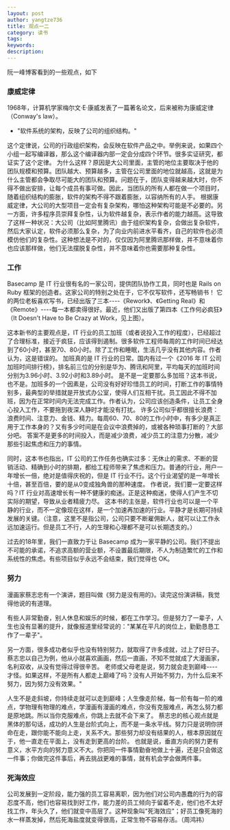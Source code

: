 ```yaml
---
layout: post
author: yangtze736
title: 观点一二
category: 读书
tags: 
keywords: 
description: 
---
```


阮一峰博客看到的一些观点，如下

### 康威定律

1968年，计算机学家梅尔文·E·康威发表了一篇著名论文，后来被称为康威定律（Conway's law）。

- "软件系统的架构，反映了公司的组织结构。"

这个定律说，公司的行政组织架构，会反映在软件产品之中。举例来说，如果四个小组一起写编译器，那么这个编译器内部一定会分成四个环节。很多实证研究，都证实了这个定律。
为什么这样？原因是大公司里面，主管的地位主要取决于他的团队规模和预算。团队越大、预算越多，主管在公司里面的地位就越高，这就是为什么主管都会争取尽可能大的团队和预算。问题在于，团队变得越来越大时，你不得不做出安排，让每个成员有事可做。因此，当团队的所有人都在做一个项目时，随着组织结构的膨胀，软件的架构不得不跟着膨胀，以容纳所有的人手。
根据康威定律，大公司的大型项目一定会有复杂架构，哪怕这种架构可能是不必要的。另一方面，许多程序员崇拜复杂性，认为软件越复杂，表示作者的能力越高。这导致了这样一种状况：大公司（比如阿里腾讯）由于组织架构复杂，会做出复杂软件，然后大家认定，软件必须那么复杂，为了向业内前进水平看齐，自己的软件也必须模仿他们的复杂性。这种想法是不对的，仅仅因为阿里腾讯那样做，并不意味着你也应该那样做，他们无法摆脱复杂性，并不意味着你也需要那种复杂性。


### 工作

Basecamp 是 IT 行业很有名的一家公司，提供团队协作工具，同时也是 Rails on Ruby 框架的创造者。这家公司的特别之处在于，它不仅写软件，还写畅销书！
它的两位老板喜欢写书，已经出版了三本----《Rework》、《Getting Real》和《Remote》----每一本都卖得很好。最近，他们又出版了第四本《工作何必疯狂》（It Doesn't Have to Be Crazy at Work，见上图）。

这本新书的主要观点是，IT 行业的员工加班（或者说投入工作的程度），已经超过了合理标准，接近于疯狂，应该得到遏制。很多软件工程师每周的工作时间已经达到了60小时，甚至70、80小时。除了工作和睡眠，生活几乎没有其他内容。作者认为，这是错误的。
加班真的是 IT 行业的日常。国内有过一个《2016 年 IT 公司加班时间排行榜》，排名前三位的分别是华为、腾讯和阿里，平均每天的加班时间分别为3.96小时、3.92小时和3.89小时。
是不是一定要那么多加班？这本书说，也不是。加班多的一个因素是，公司没有好好珍惜员工的时间，打断工作的事情特别多，最典型的举措就是开放式办公室，使得人们互相干扰。员工因此不得不加班，因为在正常时间内无法完成工作。作者认为，公司应该创造条件，让员工全身心投入工作，不要拖到夜深人静时才能没有打扰。
许多公司似乎都很擅长浪费：浪费时间、注意力、金钱、精力。每周60、70、80的工作小时中，有多少是真正用于工作本身的？又有多少时间是在会议中浪费掉的，或被各种琐事打断的？大部分吧。
答案不是更多的时间投入，而是减少浪费，减少员工的注意力分散，减少那些引起焦虑和压力的事情。

同时，这本书也指出，IT 公司的工作任务也确实过多：无休止的需求、不断的营销活动、精确到小时的排期，都给工程师带来了焦虑和压力。普通的行业，用户一年增长一倍，绝对是值得庆祝的，但是 IT 行业不行。这个行业渴望的是一年增长十倍，甚至百倍，要的是从0变成独角兽的那种速度。
作者说，我们要一定要这样吗？IT 行业对高速增长有一种不健康的痴迷。正是这种痴迷，使得人们产生不切实际的期望，导致从业者精疲力尽。
这本书的主张是，软件行业也可以是一个平静的行业，而不一定像现在这样，是一个加速再加速的行业。平静才是长期可持续发展的关键。（注意，这里不是指公司，公司只要不断雇佣新人，就可以让工作永远加速运行。但是员工不行，人的生理和心理都不是可以长期透支的。）

过去的18年里，我们一直致力于让 Basecamp 成为一家平静的公司。我们不提出不可能的承诺，不追求高额的营业额，不设置最后期限，不人为制造繁忙的工作和系统性的焦虑。有些项目似乎永远不会结束，我们觉得也 OK。

### 努力

漫画家蔡志忠有一个演讲，题目叫做《努力是没有用的》。读完这份演讲稿，我觉得他说的有道理。

有些人非常勤奋，别人休息和娱乐的时候，都在工作学习。但是努力了一辈子，人生也没有显著的提升，就像报道里经常说的："某某在平凡的岗位上，勤勤恳恳工作了一辈子"。

另一方面，很多成功者似乎也没有特别努力，就取得了许多成就，过上了好日子。蔡志忠以自己为例，他从小就喜欢画画，然后一直画，不知不觉就成了大漫画家，名利双收，从没有觉得过得很辛苦。
老师或父母老是说，努力就会走到巅峰----才怪。如果这样，不是所有人都走上巅峰了吗？没有人开始不努力，为什么后来不努力，因为努力没有效果。"

人生不是走斜坡，你持续走就可以走到巅峰；人生像走阶梯，每一阶有每一阶的难点，学物理有物理的难点，学漫画有漫画的难点，你没有克服难点，再怎么努力都是原地跳。所以当你克服难点，你跳上去就不会下来了。
蔡志忠的核心观点就是黑体的那句话，成功的人生是台阶式向上，而不是一条水平线。努力只是说明你拼命在走，跟你能不能向上走，关系不大。那些努力却没有结果的人，根本原因就在于，他一直走在平面上，没有走到更高的台阶。
也就是说，垂直方向的努力更有意义，水平方向的努力意义不大。你把同一件事情勤奋地做上十遍，还是只会做这一件事；你做完这件事后，再去挑战更难的事情，就有机会学会做两件事。


### 死海效应

公司发展到一定阶段，能力强的员工容易离职，因为他们对公司内愚蠢的行为的容忍度不高，他们也容易找到好工作，能力差的员工倾向于留着不走，他们也不太好找工作，年头久了，他们就变中高层了。这种现象叫"死海效应"；好员工像死海的水一样蒸发掉，然后死海盐度就变得很高，正常生物不容易存活。（周鸿祎）

